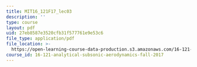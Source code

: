 ```yaml
---
title: MIT16_121F17_lec03
description: ''
type: course
layout: pdf
uid: 27eb8587e3520cfb31f577761e9e53c6
file_type: application/pdf
file_location: >-
  https://open-learning-course-data-production.s3.amazonaws.com/16-121-analytical-subsonic-aerodynamics-fall-2017/27eb8587e3520cfb31f577761e9e53c6_MIT16_121F17_lec03.pdf
course_id: 16-121-analytical-subsonic-aerodynamics-fall-2017
---
```

